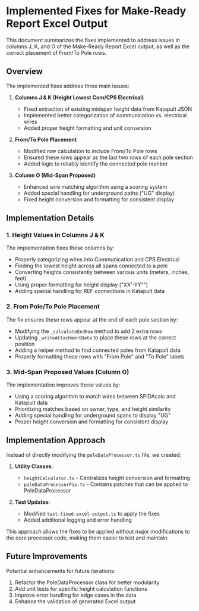 
# Implemented Fixes for Make-Ready Report Excel Output

This document summarizes the fixes implemented to address issues in columns J, K, and O of the Make-Ready Report Excel output, as well as the correct placement of From/To Pole rows.

## Overview

The implemented fixes address three main issues:

1. **Columns J & K (Height Lowest Com/CPS Electrical)**
   - Fixed extraction of existing midspan height data from Katapult JSON
   - Implemented better categorization of communication vs. electrical wires
   - Added proper height formatting and unit conversion

2. **From/To Pole Placement**
   - Modified row calculation to include From/To Pole rows
   - Ensured these rows appear as the last two rows of each pole section
   - Added logic to reliably identify the connected pole number

3. **Column O (Mid-Span Proposed)**
   - Enhanced wire matching algorithm using a scoring system
   - Added special handling for underground paths ("UG" display)
   - Fixed height conversion and formatting for consistent display

## Implementation Details

### 1. Height Values in Columns J & K

The implementation fixes these columns by:

- Properly categorizing wires into Communication and CPS Electrical
- Finding the lowest height across all spans connected to a pole
- Converting heights consistently between various units (meters, inches, feet)
- Using proper formatting for height display ("XX'-YY"")
- Adding special handling for REF connections in Katapult data

### 2. From Pole/To Pole Placement

The fix ensures these rows appear at the end of each pole section by:

- Modifying the `_calculateEndRow` method to add 2 extra rows
- Updating `_writeAttachmentData` to place these rows at the correct position
- Adding a helper method to find connected poles from Katapult data
- Properly formatting these rows with "From Pole" and "To Pole" labels

### 3. Mid-Span Proposed Values (Column O)

The implementation improves these values by:

- Using a scoring algorithm to match wires between SPIDAcalc and Katapult data
- Prioritizing matches based on owner, type, and height similarity
- Adding special handling for underground spans to display "UG"
- Proper height conversion and formatting for consistent display

## Implementation Approach

Instead of directly modifying the `poleDataProcessor.ts` file, we created:

1. **Utility Classes**:
   - `heightCalculator.ts` - Centralizes height conversion and formatting
   - `poleDataProcessorFix.ts` - Contains patches that can be applied to PoleDataProcessor

2. **Test Updates**:
   - Modified `test-fixed-excel-output.ts` to apply the fixes
   - Added additional logging and error handling

This approach allows the fixes to be applied without major modifications to the core processor code, making them easier to test and maintain.

## Future Improvements

Potential enhancements for future iterations:

1. Refactor the PoleDataProcessor class for better modularity
2. Add unit tests for specific height calculation functions
3. Improve error handling for edge cases in the data
4. Enhance the validation of generated Excel output
